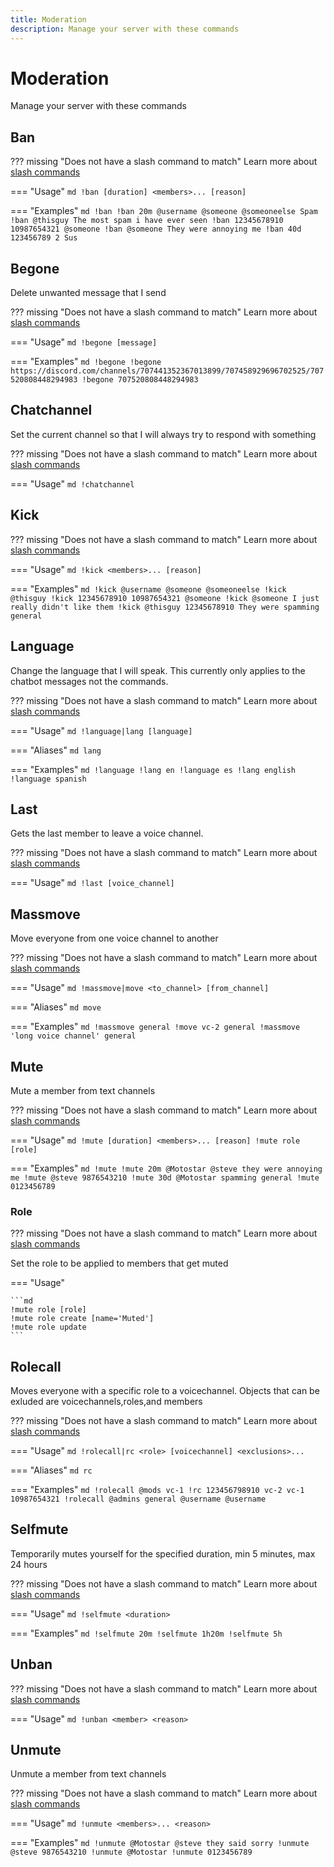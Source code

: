 ```yaml
---
title: Moderation
description: Manage your server with these commands
---
```

# Moderation

Manage your server with these commands

## Ban

??? missing "Does not have a slash command to match"
	Learn more about [slash commands](/#slash-commands)

=== "Usage"
	```md
	!ban [duration] <members>... [reason]
	```

=== "Examples"
	```md
	!ban
	!ban 20m @username @someone @someoneelse Spam
	!ban @thisguy The most spam i have ever seen
	!ban 12345678910 10987654321 @someone
	!ban @someone They were annoying me
	!ban 40d 123456789 2 Sus
	```

## Begone

Delete unwanted message that I send

??? missing "Does not have a slash command to match"
	Learn more about [slash commands](/#slash-commands)

=== "Usage"
	```md
	!begone [message]
	```

=== "Examples"
	```md
	!begone
	!begone https://discord.com/channels/707441352367013899/707458929696702525/707520808448294983
	!begone 707520808448294983
	```

## Chatchannel

Set the current channel so that I will always try to respond with something

??? missing "Does not have a slash command to match"
	Learn more about [slash commands](/#slash-commands)

=== "Usage"
	```md
	!chatchannel 
	```

## Kick

??? missing "Does not have a slash command to match"
	Learn more about [slash commands](/#slash-commands)

=== "Usage"
	```md
	!kick <members>... [reason]
	```

=== "Examples"
	```md
	!kick @username @someone @someoneelse
	!kick @thisguy
	!kick 12345678910 10987654321 @someone
	!kick @someone I just really didn't like them
	!kick @thisguy 12345678910 They were spamming general
	```

## Language

Change the language that I will speak. This currently only applies to the chatbot messages not the commands.

??? missing "Does not have a slash command to match"
	Learn more about [slash commands](/#slash-commands)

=== "Usage"
	```md
	!language|lang [language]
	```

=== "Aliases"
	```md
	lang
	```

=== "Examples"
	```md
	!language
	!lang en
	!language es
	!lang english
	!language spanish
	```

## Last

Gets the last member to leave a voice channel.

??? missing "Does not have a slash command to match"
	Learn more about [slash commands](/#slash-commands)

=== "Usage"
	```md
	!last [voice_channel]
	```

## Massmove

Move everyone from one voice channel to another

??? missing "Does not have a slash command to match"
	Learn more about [slash commands](/#slash-commands)

=== "Usage"
	```md
	!massmove|move <to_channel> [from_channel]
	```

=== "Aliases"
	```md
	move
	```

=== "Examples"
	```md
	!massmove general
	!move vc-2 general
	!massmove 'long voice channel' general
	```

## Mute

Mute a member from text channels

??? missing "Does not have a slash command to match"
	Learn more about [slash commands](/#slash-commands)

=== "Usage"
	```md
	!mute [duration] <members>... [reason]
	!mute role [role]
	```

=== "Examples"
	```md
	!mute
	!mute 20m @Motostar @steve they were annoying me
	!mute @steve 9876543210
	!mute 30d @Motostar spamming general
	!mute 0123456789
	```

### Role

??? missing "Does not have a slash command to match"
	Learn more about [slash commands](/#slash-commands)

Set the role to be applied to members that get muted

=== "Usage"

	```md
	!mute role [role]
	!mute role create [name='Muted']
	!mute role update 
	```

## Rolecall

Moves everyone with a specific role to a voicechannel. Objects that can be exluded are voicechannels,roles,and members

??? missing "Does not have a slash command to match"
	Learn more about [slash commands](/#slash-commands)

=== "Usage"
	```md
	!rolecall|rc <role> [voicechannel] <exclusions>...
	```

=== "Aliases"
	```md
	rc
	```

=== "Examples"
	```md
	!rolecall @mods vc-1
	!rc 123456798910 vc-2 vc-1 10987654321
	!rolecall @admins general @username @username
	```

## Selfmute

Temporarily mutes yourself for the specified duration, min 5 minutes, max 24 hours

??? missing "Does not have a slash command to match"
	Learn more about [slash commands](/#slash-commands)

=== "Usage"
	```md
	!selfmute <duration>
	```

=== "Examples"
	```md
	!selfmute 20m
	!selfmute 1h20m
	!selfmute 5h
	```

## Unban

??? missing "Does not have a slash command to match"
	Learn more about [slash commands](/#slash-commands)

=== "Usage"
	```md
	!unban <member> <reason>
	```

## Unmute

Unmute a member from text channels

??? missing "Does not have a slash command to match"
	Learn more about [slash commands](/#slash-commands)

=== "Usage"
	```md
	!unmute <members>... <reason>
	```

=== "Examples"
	```md
	!unmute @Motostar @steve they said sorry
	!unmute @steve 9876543210
	!unmute @Motostar
	!unmute 0123456789
	```
